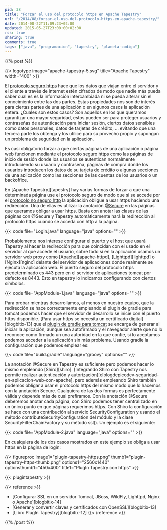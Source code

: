 ```yaml
---
pid: 38
title: "Forzar el uso del protocolo https en Apache Tapestry"
url: "/2014/08/forzar-el-uso-del-protocolo-https-en-apache-tapestry/"
date: 2014-08-22T11:09:23+02:00
updated: 2015-05-27T23:00:00+02:00
rss: true
sharing: true
comments: true
tags: ["java", "programacion", "tapestry", "planeta-codigo"]
---
```


{{% post %}}

{{< logotype image="apache-tapestry-5.svg" title="Apache Tapestry" width="400" >}}

El [protocolo seguro https](https://es.wikipedia.org/wiki/Hypertext_Transfer_Protocol_Secure) hace que los datos que viajan entre el servidor y el cliente a través de internet estén cifrados de modo que nadie más pueda saber cual es es la información intercambiada ni se pueda alterar sin el conocimiento entre las dos partes. Estas propiedades nos son de interés para ciertas partes de una aplicación o en algunos casos la aplicación entera. ¿Cuales son estos casos? Son aquellos en los que queramos garantizar una mayor seguridad, estos pueden ser para proteger usuarios y contraseñas de autenticación para iniciar sesión, ciertos datos sensibles como datos personales, datos de tarjetas de crédito, ... evitando que una tercera parte los obtenga y los utilice para su provecho propio y supongan un problema de seguridad en la aplicación.

Es casi obligatorio forzar a que ciertas páginas de una aplicación o página web funcionen mediante el protocolo seguro https como las páginas de inicio de sesión donde los usuarios se autentican normalmente introduciendo su usuario y contraseña, páginas de compra donde los usuarios introducen los datos de su tarjeta de crédito o algunas secciones de una aplicación como las secciones de las cuentas de los usuarios o un backoffice.

En [Apache Tapestry][tapestry] hay varias formas de forzar a que una determinada página use el protocolo seguro de modo que si se accede por el [protocolo no seguro http](https://es.wikipedia.org/wiki/Hypertext_Transfer_Protocol) la aplicación obligue a usar https haciendo una redirección. Una de ellas es utilizar la anotación [@Secure](http://tapestry.apache.org/5.3/apidocs/org/apache/tapestry5/annotations/Secure.html) en las páginas que queramos obligar a usar https. Basta con anotar las clases de las páginas con @Secure y Tapestry automáticamente hará la redirección al protocolo https cuando se acceda con http a la página.

{{< code file="Login.java" language="java" options="" >}}

Probablemente nos interese configurar el puerto y el host que usará Tapestry al hacer la redirección para que coincidan con el usado en el servidor al que accede el usuario, sobre todo si en la aplicación usamos un servidor web proxy como [Apache][apache-httpd], [Lighttpd][lighttpd] o [Nginx][nginx] delante del servidor de aplicaciones donde realmente se ejecuta la aplicación web. El puerto seguro del protocolo https predeterminado es 443 pero en el servidor de aplicaciones tomcat por defecto es 8443. Esto en tapestry lo indicamos configurando con ciertos símbolos.

{{< code file="AppModule-1.java" language="java" options="" >}}

Para probar mientras desarrollamos, al menos en nuestro equipo, que la redirección se hace correctamente empleando el plugin de gradle para tomcat podemos hacer que el servidor de desarrollo se inicie con el puerto https disponible. [Para usar https se necesita un certificado digital][blogbitix-13] que el [plugin de gradle para tomcat](https://github.com/bmuschko/gradle-tomcat-plugin) se encarga de generar al iniciar la aplicación, aunque sea autofirmado y el navegador alerte que no lo reconoce como firmado un una autoridad en la que confíe, si lo aceptamos podemos acceder a la aplicación sin más problema. Usando gradle la configuración que podemos emplear es:

{{< code file="build.gradle" language="groovy" options="" >}}

La anotación @Secure en Tapestry es suficiente pero podemos hacer lo mismo empleando [Shiro][shiro]. [Integrando Shiro con Tapestry nos permite realizar autenticación y autorización][elblogdepicodev-seguridad-en-aplicacion-web-con-apache], pero además empleando Shiro también podemos obligar a usar el protocolo https del mismo modo que lo hacemos con la anotación Secure. Cualquiera de las dos formas es perfectamente válida y depende más de cual prefiramos. Con la anotación @Secure deberemos anotar cada página, con Shiro podemos tener centralizado en un único punto en que páginas requerimos https. Con Shiro la configuración se hace con una contribución al servicio SecurityConfiguration y usando el método contributeSecurityConfiguration del módulo y la clase SecurityFilterChainFactory y su método ssl(). Un ejemplo es el siguiente:

{{< code file="AppModule-2.java" language="java" options="" >}}

En cualquiera de los dos casos mostrados en este ejemplo se obliga a usar https en la página de login:

{{< figureproc
    image1="plugin-tapestry-https.png" thumb1="plugin-tapestry-https-thumb.png" options1="2560x1440" optionsthumb1="450x400" title1="PlugIn Tapestry con https" >}}

{{< plugintapestry >}}

{{< reference >}}
* [Configurar SSL en un servidor Tomcat, JBoss, WildFly, Lighttpd, Nginx o Apache][blogbitix-14]
* [Generar y convertir claves y certificados con OpenSSL][blogbitix-13]
* [Libro PlugIn Tapestry][blogbitix-12]
{{< /reference >}}

{{% /post %}}

